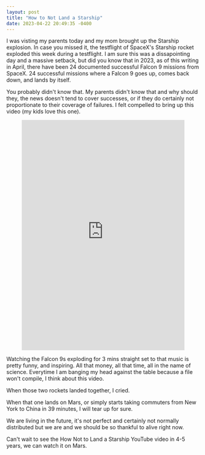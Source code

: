 ```yaml
---
layout: post
title: "How to Not Land a Starship"
date: 2023-04-22 20:49:35 -0400
---
```


I was visting my parents today and my mom brought up the Starship explosion. In case you missed it, the testflight of SpaceX's Starship rocket exploded this week during a testflight. I am sure this was a dissapointing day and a massive setback, but did you know that in 2023, as of this writing in April, there have been 24 documented successful Falcon 9 missions from SpaceX. 24 successful missions where a Falcon 9 goes up, comes back down, and lands by itself.

You probably didn't know that. My parents didn't know that and why should they, the news doesn't tend to cover successes, or if they do certainly not proportionate to their coverage of failures. I felt compelled to bring up this video (my kids love this one).

<!-- blank line -->
<figure class="video_container">
  <iframe src="https://www.youtube.com/embed/bvim4rsNHkQ" width="100%" height="600px" frameborder="0" allowfullscreen="true"> </iframe>
</figure>
<!-- blank line -->

Watching the Falcon 9s exploding for 3 mins straight set to that music is pretty funny, and inspiring. All that money, all that time, all in the name of science. Everytime I am banging my head against the table because a file won't compile, I think about this video.

When those two rockets landed together, I cried.

When that one lands on Mars, or simply starts taking commuters from New York to China in 39 minutes, I will tear up for sure.

We are living in the future, it's not perfect and certainly not normally distributed but we are and we should be so thankful to alive right now.

Can't wait to see the How Not to Land a Starship YouTube video in 4-5 years, we can watch it on Mars.
